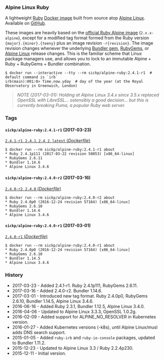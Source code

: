 ### Alpine Linux Ruby

A lightweight [Ruby][ruby] [Docker image][dockerhub_project] built from source atop [Alpine Linux][alpine]. Available on [GitHub][github_project].

These images are heavily based on the [official Ruby Alpine image][official_ruby] (`2.x.x-alpine`), except for a modified tag format formed from the Ruby version `{major}.{minor}.{teeny}` plus an image revision `-r{revision}`. The image revision changes whenever the underlying [Bundler gem][bundler], [RubyGems][rubygems], or [Alpine Linux][alpine] release changes. This is the familiar scheme that Linux package managers use, and allows you to lock to an immutable Alpine + Ruby + RubyGems + Bundler combination.

    $ docker run --interactive --tty --rm sickp/alpine-ruby:2.4.1-r1  # default command is `irb`
    irb(main):001:0> Time.now.yday  # day of the year (at the Royal Observatory in Greenwich, London)

> _NOTE (2017-03-01): Holding at Alpine Linux 3.4.x since 3.5.x replaced OpenSSL with LibreSSL... ostensibly a good decision... but this is currently breaking Puma, a popular Ruby web server._

### Tags

#### `sickp/alpine-ruby:2.4.1-r1` (2017-03-23)

[`2.4.1-r1`, `2.4.1`, `2.4`, `2`, `latest` (_Dockerfile_)](https://github.com/sickp/docker-alpine-ruby/tree/master/versions/2.4.1-r1/Dockerfile)

    $ docker run --rm sickp/alpine-ruby:2.4.1-r1 about
    * Ruby 2.4.1p111 (2017-03-22 revision 58053) [x86_64-linux]
    * RubyGems 2.6.11
    * Bundler 1.14.6
    * Alpine Linux 3.4.6

#### `sickp/alpine-ruby:2.4.0-r2` (2017-03-16)

[`2.4.0-r2`, `2.4.0` (_Dockerfile_)](https://github.com/sickp/docker-alpine-ruby/tree/master/versions/2.4.0-r2/Dockerfile)

    $ docker run --rm sickp/alpine-ruby:2.4.0-r2 about
    * Ruby 2.4.0p0 (2016-12-24 revision 57164) [x86_64-linux]
    * RubyGems 2.6.10
    * Bundler 1.14.6
    * Alpine Linux 3.4.6

#### `sickp/alpine-ruby:2.4.0-r1` (2017-03-01)

[`2.4.0-r1` (_Dockerfile_)](https://github.com/sickp/docker-alpine-ruby/tree/master/versions/2.4.0-r1/Dockerfile)

    $ docker run --rm sickp/alpine-ruby:2.4.0-r1 about
    * Ruby 2.4.0p0 (2016-12-24 revision 57164) [x86_64-linux]
    * RubyGems 2.6.10
    * Bundler 1.14.5
    * Alpine Linux 3.4.6

### History

- 2017-03-23 - Added 2.4.1-r1. Ruby 2.4.1p111, RubyGems 2.6.11.
- 2017-03-16 - Added 2.4.0-r2. Bundler 1.14.6.
- 2017-03-01 - Introduced new tag format. Ruby 2.4.0p0, RubyGems 2.6.10, Bundler 1.14.5, Alpine Linux 3.4.6.
- 2016-06-16 - Added Ruby 2.3.1, Bundler 1.12.5, Alpine Linux 3.4.0.
- 2016-04-06 - Updated to Alpine Linux 3.3.3, OpenSSL 1.0.2g.
- 2016-02-09 - Added support for ALPINE_NO_RESOLVER in Kubernetes version.
- 2016-01-27 - Added Kubernetes versions (-k8s), until Alpine Linux/musl adds DNS search support.
- 2015-01-05 - Added `ruby-irb` and `ruby-io-console` packages, updated to Bundler 1.11.2.
- 2015-12-23 - Updated to Alpine Linux 3.3 / Ruby 2.2.4p230.
- 2015-12-11 - Initial version.

[alpine]:            https://alpinelinux.org
[bundler]:           https://bundler.io
[dockerhub_project]: https://hub.docker.com/r/sickp/alpine-ruby/
[dockerfile]:        https://github.com/sickp/docker-alpine-ruby/tree/master/versions/2.3.1/Dockerfile
[github_project]:    https://github.com/sickp/docker-alpine-ruby/
[official_ruby]:     https://store.docker.com/images/0f900dcb-7e32-45e4-b095-6dfa2f5b597b
[ruby]:              https://www.ruby-lang.org/
[rubygems]:          https://rubygems.org/pages/download
